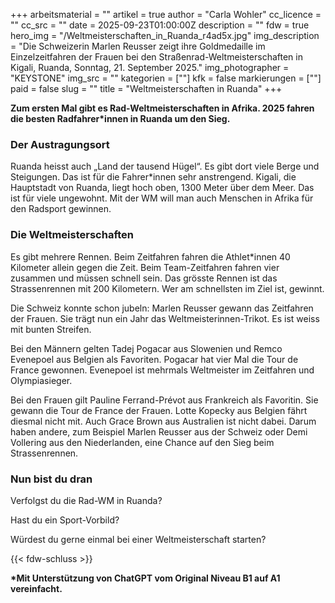+++
arbeitsmaterial = ""
artikel = true
author = "Carla Wohler"
cc_licence = ""
cc_src = ""
date = 2025-09-23T01:00:00Z
description = ""
fdw = true
hero_img = "/Weltmeisterschaften_in_Ruanda_r4ad5x.jpg"
img_description = "Die Schweizerin Marlen Reusser zeigt ihre Goldmedaille im Einzelzeitfahren der Frauen bei den Straßenrad-Weltmeisterschaften in Kigali, Ruanda, Sonntag, 21. September 2025."
img_photographer = "KEYSTONE"
img_src = ""
kategorien = [""]
kfk = false
markierungen = [""]
paid = false
slug = ""
title = "Weltmeisterschaften in Ruanda"
+++

**Zum ersten Mal gibt es Rad-Weltmeisterschaften in Afrika. 2025 fahren die besten Radfahrer\*innen in Ruanda um den Sieg.**

### Der Austragungsort

Ruanda heisst auch „Land der tausend Hügel“. Es gibt dort viele Berge und Steigungen. Das ist für die Fahrer*innen sehr anstrengend. Kigali, die Hauptstadt von Ruanda, liegt hoch oben, 1300 Meter über dem Meer. Das ist für viele ungewohnt. Mit der WM will man auch Menschen in Afrika für den Radsport gewinnen.

### Die Weltmeisterschaften

Es gibt mehrere Rennen. Beim Zeitfahren fahren die Athlet*innen 40 Kilometer allein gegen die Zeit. Beim Team-Zeitfahren fahren vier zusammen und müssen schnell sein. Das grösste Rennen ist das Strassenrennen mit 200 Kilometern. Wer am schnellsten im Ziel ist, gewinnt.

Die Schweiz konnte schon jubeln: Marlen Reusser gewann das Zeitfahren der Frauen. Sie trägt nun ein Jahr das Weltmeisterinnen-Trikot. Es ist weiss mit bunten Streifen.

Bei den Männern gelten Tadej Pogacar aus Slowenien und Remco Evenepoel aus Belgien als Favoriten. Pogacar hat vier Mal die Tour de France gewonnen. Evenepoel ist mehrmals Weltmeister im Zeitfahren und Olympiasieger.

Bei den Frauen gilt Pauline Ferrand-Prévot aus Frankreich als Favoritin. Sie gewann die Tour de France der Frauen. Lotte Kopecky aus Belgien fährt diesmal nicht mit. Auch Grace Brown aus Australien ist nicht dabei. Darum haben andere, zum Beispiel Marlen Reusser aus der Schweiz oder Demi Vollering aus den Niederlanden, eine Chance auf den Sieg beim Strassenrennen.

### Nun bist du dran

Verfolgst du die Rad-WM in Ruanda?

Hast du ein Sport-Vorbild?

Würdest du gerne einmal bei einer Weltmeisterschaft starten?

{{<  fdw-schluss >}}

**\*Mit Unterstützung von ChatGPT vom Original Niveau B1 auf A1 vereinfacht.**